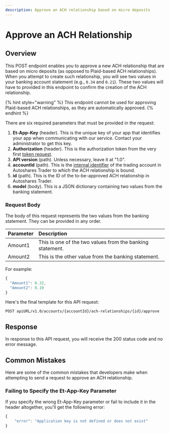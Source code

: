 ```yaml
---
description: Approve an ACH relationship based on micro deposits
---
```


# Approve an ACH Relationship

## Overview

This POST endpoint enables you to approve a new ACH relationship that are based on micro deposits \(as opposed to Plaid-based ACH relationships\). When you attempt to create such relationship, you will see two values in your banking account statement \(e.g., `0.34` and `0.21`\). These two values will have to provided in this endpoint to confirm the creation of the ACH relationship.

{% hint style="warning" %}
This endpoint cannot be used for approving Plaid-based ACH relationships, as they are automatically approved.
{% endhint %}

There are six required parameters that must be provided in the request:

1. **Et-App-Key** \(header\). This is the unique key of your app that identifies your app when communicating with our service. Contact your administrator to get this key.
2. **Authorization** \(header\). This is the authorization token from the very first [token request](../authentication/).
3. **API version** \(path\). Unless necessary, leave it at "1.0".
4. **accountId** \(path\). This is the [internal identifier](../user-accounts/list-users-accounts/) of the trading account in Autoshares Trader to which the ACH relationship is bound.
5. **id** \(path\). This is the ID of the to-be-approved ACH relationship in Autoshares Trader.
6. **model** \(body\). This is a JSON dictionary containing two values from the banking statement.

### Request Body

The body of this request represents the two values from the banking statement. They can be provided in any order.

| Parameter | Description |
| :--- | :--- |
| Amount1 | This is one of the two values from the banking statement. |
| Amount2 | This is the other value from the banking statement. |

For example:

```javascript
{
  "Amount1": 0.32,
  "Amount2": 0.19
}
```

Here's the final template for this API request:

```text
POST apiURL/v1.0/accounts/{accountId}/ach-relationships/{id}/approve
```

## Response

In response to this API request, you will receive the 200 status code and no error message.

## Common Mistakes

Here are some of the common mistakes that developers make when attempting to send a request to approve an ACH relationship.

### Failing to Specify the Et-App-Key Parameter

If you specify the wrong Et-App-Key parameter or fail to include it in the header altogether, you'll get the following error:

```javascript
{
    "error": "Application key is not defined or does not exist"
}
```


